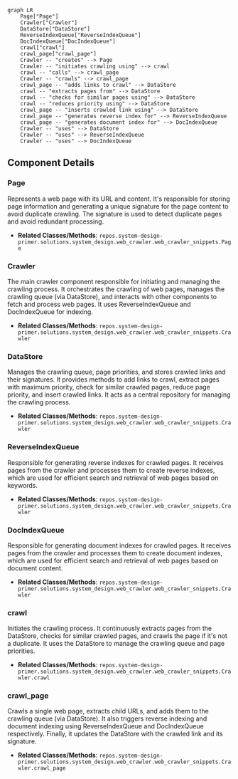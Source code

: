 ```mermaid
graph LR
    Page["Page"]
    Crawler["Crawler"]
    DataStore["DataStore"]
    ReverseIndexQueue["ReverseIndexQueue"]
    DocIndexQueue["DocIndexQueue"]
    crawl["crawl"]
    crawl_page["crawl_page"]
    Crawler -- "creates" --> Page
    Crawler -- "initiates crawling using" --> crawl
    crawl -- "calls" --> crawl_page
    Crawler -- "crawls" --> crawl_page
    crawl_page -- "adds links to crawl" --> DataStore
    crawl -- "extracts pages from" --> DataStore
    crawl -- "checks for similar pages using" --> DataStore
    crawl -- "reduces priority using" --> DataStore
    crawl_page -- "inserts crawled link using" --> DataStore
    crawl_page -- "generates reverse index for" --> ReverseIndexQueue
    crawl_page -- "generates document index for" --> DocIndexQueue
    Crawler -- "uses" --> DataStore
    Crawler -- "uses" --> ReverseIndexQueue
    Crawler -- "uses" --> DocIndexQueue
```

## Component Details

### Page
Represents a web page with its URL and content. It's responsible for storing page information and generating a unique signature for the page content to avoid duplicate crawling. The signature is used to detect duplicate pages and avoid redundant processing.
- **Related Classes/Methods**: `repos.system-design-primer.solutions.system_design.web_crawler.web_crawler_snippets.Page`

### Crawler
The main crawler component responsible for initiating and managing the crawling process. It orchestrates the crawling of web pages, manages the crawling queue (via DataStore), and interacts with other components to fetch and process web pages. It uses ReverseIndexQueue and DocIndexQueue for indexing.
- **Related Classes/Methods**: `repos.system-design-primer.solutions.system_design.web_crawler.web_crawler_snippets.Crawler`

### DataStore
Manages the crawling queue, page priorities, and stores crawled links and their signatures. It provides methods to add links to crawl, extract pages with maximum priority, check for similar crawled pages, reduce page priority, and insert crawled links. It acts as a central repository for managing the crawling process.
- **Related Classes/Methods**: `repos.system-design-primer.solutions.system_design.web_crawler.web_crawler_snippets.Crawler`

### ReverseIndexQueue
Responsible for generating reverse indexes for crawled pages. It receives pages from the crawler and processes them to create reverse indexes, which are used for efficient search and retrieval of web pages based on keywords.
- **Related Classes/Methods**: `repos.system-design-primer.solutions.system_design.web_crawler.web_crawler_snippets.Crawler`

### DocIndexQueue
Responsible for generating document indexes for crawled pages. It receives pages from the crawler and processes them to create document indexes, which are used for efficient search and retrieval of web pages based on document content.
- **Related Classes/Methods**: `repos.system-design-primer.solutions.system_design.web_crawler.web_crawler_snippets.Crawler`

### crawl
Initiates the crawling process. It continuously extracts pages from the DataStore, checks for similar crawled pages, and crawls the page if it's not a duplicate. It uses the DataStore to manage the crawling queue and page priorities.
- **Related Classes/Methods**: `repos.system-design-primer.solutions.system_design.web_crawler.web_crawler_snippets.Crawler.crawl`

### crawl_page
Crawls a single web page, extracts child URLs, and adds them to the crawling queue (via DataStore). It also triggers reverse indexing and document indexing using ReverseIndexQueue and DocIndexQueue respectively. Finally, it updates the DataStore with the crawled link and its signature.
- **Related Classes/Methods**: `repos.system-design-primer.solutions.system_design.web_crawler.web_crawler_snippets.Crawler.crawl_page`
